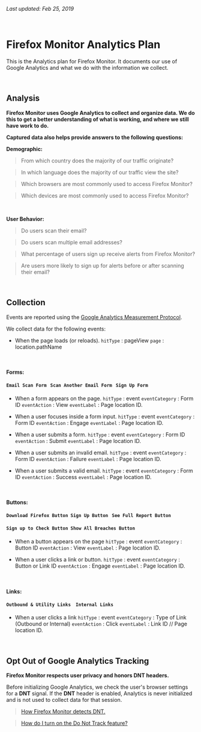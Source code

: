 
<i>Last updated: Feb 25, 2019</i>

<br />

# Firefox Monitor Analytics Plan

This is the Analytics plan for Firefox Monitor. It documents our use of Google Analytics and what we do with the information we collect.

<br>

## Analysis
**Firefox Monitor uses Google Analytics to collect and organize data. We do this to get a better understanding of what is working, and where we still have work to do.**


**Captured data also helps provide answers to the following questions:**


**Demographic:**

>From which country does the majority of our traffic originate?

>In which language does the majority of our traffic view the site?

>Which browsers are most commonly used to access Firefox Monitor?

>Which devices are most commonly used to access Firefox Monitor?

<br>
  
**User Behavior:**

>Do users scan their email?

>Do users scan multiple email addresses?

>What percentage of users sign up receive alerts from Firefox Monitor?

>Are users more likely to sign up for alerts before or after scanning their email?


<br />

## Collection

Events are reported using the [Google Analytics Measurement Protocol](https://developers.google.com/analytics/devguides/collection/protocol/v1/).

We collect data for the following events:

- When the page loads (or reloads).
`hitType` : pageView
`page` : location.pathName
<br>

#### Forms:<br><br> `Email Scan Form` &nbsp; `Scan Another Email Form` &nbsp; `Sign Up Form` &nbsp;

- When a form appears on the page.
`hitType` : event
`eventCategory` : Form ID
`eventAction` : View
`eventLabel` : Page location ID.


- When a user focuses inside a form input.
`hitType` : event
`eventCategory` : Form ID
`eventAction` : Engage
`eventLabel` : Page location ID.


- When a user submits a form.
`hitType` : event
`eventCategory` : Form ID
`eventAction` : Submit
`eventLabel` : Page location ID.


- When a user submits an invalid email.
`hitType` : event
`eventCategory` : Form ID
`eventAction` : Failure
`eventLabel` : Page location ID.


- When a user submits a valid email.
`hitType` : event
`eventCategory` : Form ID
`eventAction` : Success
`eventLabel` : Page location ID.
<br>


#### Buttons:<br><br> `Download Firefox Button`&nbsp;&nbsp;`Sign Up Button`&nbsp;&nbsp; `See Full Report Button`<br><br> `Sign up to Check Button` &nbsp;`Show All Breaches Button`


- When a button appears on the page
`hitType` : event
`eventCategory` : Button ID
`eventAction` : View
`eventLabel` : Page location ID.


- When a user clicks a link or button.
`hitType` : event
`eventCategory` : Button or Link ID
`eventAction` : Engage
`eventLabel` : Page location ID.


<br>

#### Links:<br><br>`Outbound & Utility Links` &nbsp;&nbsp; `Internal Links`
  

- When a user clicks a link
`hitType` : event
`eventCategory` : Type of Link (Outbound or Internal)
`eventAction` : Click
`eventLabel` : Link ID // Page location ID.
<br>

## Opt Out of Google Analytics Tracking
**Firefox Monitor respects user privacy and honors **DNT** headers.**

Before initializing Google Analytics, we check the user's browser settings for a **DNT** signal. If the **DNT** header is enabled, Analytics is never initialized and is not used to collect data for that session.


>[How Firefox Monitor detects DNT.](https://github.com/schalkneethling/dnt-helper)

>[How do I turn on the Do Not Track feature?](https://support.mozilla.org/en-US/kb/how-do-i-turn-do-not-track-feature) </i>

<br />
